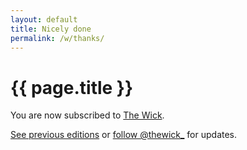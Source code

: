 ```yaml
---
layout: default
title: Nicely done
permalink: /w/thanks/
---
```


# {{ page.title }}

You are now subscribed to [The Wick](/w/).

[See previous editions](/w/) or [follow @thewick\_](https://twitter.com/thewick_) for updates.
